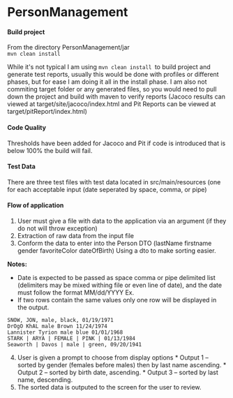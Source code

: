 # PersonManagement

#### Build project
From the directory PersonManagement/jar  
```mvn clean install```

While it's not typical I am using ```mvn clean install ```to build project and generate test reports, usually this would be done with profiles or different phases, but for ease I am doing it all in the install phase. I am also not commiting target folder or any generated files, so you would need to pull down the project and build with maven to verify reports (Jacoco results can viewed at target/site/jacoco/index.html and Pit Reports can be viewed at target/pitReport/index.html)

#### Code Quality 
Thresholds have been added for Jacoco and Pit if code is introduced that is below 100% the build will fail.

#### Test Data
There are three test files with test data located in src/main/resources (one for each acceptable input (date seperated by space, comma, or pipe)


#### Flow of application
1. User must give a file with data to the application via an argument (if they do not will throw exception)
2. Extraction of raw data from the input file
3. Conform the data to enter into the Person DTO (lastName firstname gender favoriteColor dateOfBirth) Using a dto to make sorting easier.

**Notes:**
*  Date is expected to be passed as space comma or pipe delimited list (delimiters may be mixed withing file or even line of date), and the date must follow the format MM/dd/YYYY
Ex.
  * If two rows contain the same values only one row will be displayed in the output.

```Targaryen, daenerys, female, black, 01/20/1970
SNOW, JON, male, black, 01/19/1971
DrOgO KhAL male Brown 11/24/1974
Lannister Tyrion male blue 01/01/1968
STARK | ARYA | FEMALE | PINK | 01/13/1984
Seaworth | Davos | male | green, 09/20/1941
```
 
4. User is given a prompt to choose from display options
        * Output 1 – sorted by gender (females before males) then by last name ascending.
        * Output 2 – sorted by birth date, ascending.
        * Output 3 – sorted by last name, descending.
5. The sorted data is outputed to the screen for the user to review.